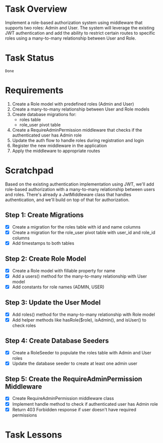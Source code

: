 # Task Overview
Implement a role-based authorization system using middleware that supports two roles: Admin and User. The system will leverage the existing JWT authentication and add the ability to restrict certain routes to specific roles using a many-to-many relationship between User and Role.

# Task Status
`Done`

# Requirements
1. Create a Role model with predefined roles (Admin and User)
2. Create a many-to-many relationship between User and Role models
3. Create database migrations for:
   - roles table
   - role_user pivot table
4. Create a RequireAdminPermission middleware that checks if the authenticated user has Admin role
5. Update the auth flow to handle roles during registration and login
6. Register the new middleware in the application
7. Apply the middleware to appropriate routes

# Scratchpad
Based on the existing authentication implementation using JWT, we'll add role-based authorization with a many-to-many relationship between users and roles. There's already a JwtMiddleware class that handles authentication, and we'll build on top of that for authorization.

## Step 1: Create Migrations
- [X] Create a migration for the roles table with id and name columns
- [X] Create a migration for the role_user pivot table with user_id and role_id columns
- [X] Add timestamps to both tables

## Step 2: Create Role Model
- [X] Create a Role model with fillable property for name
- [X] Add a users() method for the many-to-many relationship with User model
- [X] Add constants for role names (ADMIN, USER)

## Step 3: Update the User Model
- [X] Add roles() method for the many-to-many relationship with Role model
- [X] Add helper methods like hasRole($role), isAdmin(), and isUser() to check roles

## Step 4: Create Database Seeders
- [X] Create a RoleSeeder to populate the roles table with Admin and User roles
- [X] Update the database seeder to create at least one admin user

## Step 5: Create the RequireAdminPermission Middleware
- [X] Create RequireAdminPermission middleware class
- [X] Implement handle method to check if authenticated user has Admin role
- [X] Return 403 Forbidden response if user doesn't have required permissions

# Task Lessons
